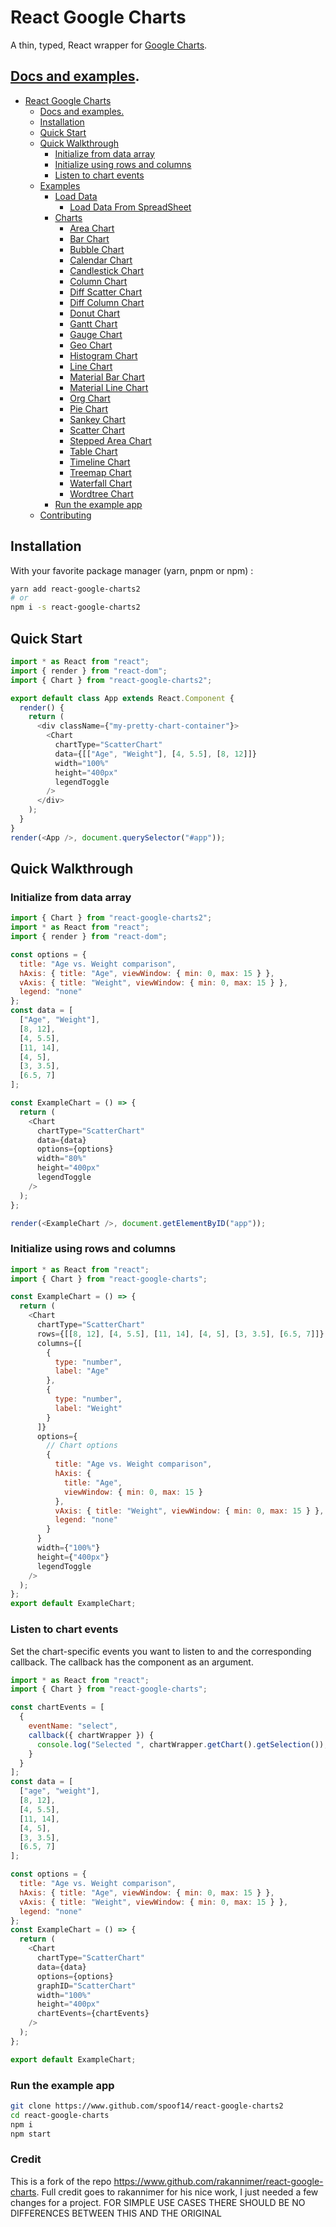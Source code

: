 # React Google Charts

A thin, typed, React wrapper for [Google Charts](https://developers.google.com/chart/interactive/docs/reference).

## [Docs and examples](https://react-google-charts.com/).

- [React Google Charts](#react-google-charts)
  - [Docs and examples.](#docs-and-examples)
  - [Installation](#installation)
  - [Quick Start](#quick-start)
  - [Quick Walkthrough](#quick-walkthrough)
    - [Initialize from data array](#initialize-from-data-array)
    - [Initialize using rows and columns](#initialize-using-rows-and-columns)
    - [Listen to chart events](#listen-to-chart-events)
  - [Examples](#examples)
    - [Load Data](#load-data)
      - [Load Data From SpreadSheet](#load-data-from-spreadsheet)
    - [Charts](#charts)
      - [Area Chart](#area-chart)
      - [Bar Chart](#bar-chart)
      - [Bubble Chart](#bubble-chart)
      - [Calendar Chart](#calendar-chart)
      - [Candlestick Chart](#candlestick-chart)
      - [Column Chart](#column-chart)
      - [Diff Scatter Chart](#diff-scatter-chart)
      - [Diff Column Chart](#diff-column-chart)
      - [Donut Chart](#donut-chart)
      - [Gantt Chart](#gantt-chart)
      - [Gauge Chart](#gauge-chart)
      - [Geo Chart](#geo-chart)
      - [Histogram Chart](#histogram-chart)
      - [Line Chart](#line-chart)
      - [Material Bar Chart](#material-bar-chart)
      - [Material Line Chart](#material-line-chart)
      - [Org Chart](#org-chart)
      - [Pie Chart](#pie-chart)
      - [Sankey Chart](#sankey-chart)
      - [Scatter Chart](#scatter-chart)
      - [Stepped Area Chart](#stepped-area-chart)
      - [Table Chart](#table-chart)
      - [Timeline Chart](#timeline-chart)
      - [Treemap Chart](#treemap-chart)
      - [Waterfall Chart](#waterfall-chart)
      - [Wordtree Chart](#wordtree-chart)
    - [Run the example app](#run-the-example-app)
  - [Contributing](#contributing)

## Installation

With your favorite package manager (yarn, pnpm or npm) :

```sh
yarn add react-google-charts2
# or
npm i -s react-google-charts2
```


## Quick Start

```javascript
import * as React from "react";
import { render } from "react-dom";
import { Chart } from "react-google-charts2";

export default class App extends React.Component {
  render() {
    return (
      <div className={"my-pretty-chart-container"}>
        <Chart
          chartType="ScatterChart"
          data={[["Age", "Weight"], [4, 5.5], [8, 12]]}
          width="100%"
          height="400px"
          legendToggle
        />
      </div>
    );
  }
}
render(<App />, document.querySelector("#app"));
```

## Quick Walkthrough

### Initialize from data array

```javascript
import { Chart } from "react-google-charts2";
import * as React from "react";
import { render } from "react-dom";

const options = {
  title: "Age vs. Weight comparison",
  hAxis: { title: "Age", viewWindow: { min: 0, max: 15 } },
  vAxis: { title: "Weight", viewWindow: { min: 0, max: 15 } },
  legend: "none"
};
const data = [
  ["Age", "Weight"],
  [8, 12],
  [4, 5.5],
  [11, 14],
  [4, 5],
  [3, 3.5],
  [6.5, 7]
];

const ExampleChart = () => {
  return (
    <Chart
      chartType="ScatterChart"
      data={data}
      options={options}
      width="80%"
      height="400px"
      legendToggle
    />
  );
};

render(<ExampleChart />, document.getElementByID("app"));
```

### Initialize using rows and columns

```javascript
import * as React from "react";
import { Chart } from "react-google-charts";

const ExampleChart = () => {
  return (
    <Chart
      chartType="ScatterChart"
      rows={[[8, 12], [4, 5.5], [11, 14], [4, 5], [3, 3.5], [6.5, 7]]}
      columns={[
        {
          type: "number",
          label: "Age"
        },
        {
          type: "number",
          label: "Weight"
        }
      ]}
      options={
        // Chart options
        {
          title: "Age vs. Weight comparison",
          hAxis: {
            title: "Age",
            viewWindow: { min: 0, max: 15 }
          },
          vAxis: { title: "Weight", viewWindow: { min: 0, max: 15 } },
          legend: "none"
        }
      }
      width={"100%"}
      height={"400px"}
      legendToggle
    />
  );
};
export default ExampleChart;
```

### Listen to chart events

Set the chart-specific events you want to listen to and the corresponding callback.
The callback has the component as an argument.

```javascript
import * as React from "react";
import { Chart } from "react-google-charts";

const chartEvents = [
  {
    eventName: "select",
    callback({ chartWrapper }) {
      console.log("Selected ", chartWrapper.getChart().getSelection());
    }
  }
];
const data = [
  ["age", "weight"],
  [8, 12],
  [4, 5.5],
  [11, 14],
  [4, 5],
  [3, 3.5],
  [6.5, 7]
];

const options = {
  title: "Age vs. Weight comparison",
  hAxis: { title: "Age", viewWindow: { min: 0, max: 15 } },
  vAxis: { title: "Weight", viewWindow: { min: 0, max: 15 } },
  legend: "none"
};
const ExampleChart = () => {
  return (
    <Chart
      chartType="ScatterChart"
      data={data}
      options={options}
      graphID="ScatterChart"
      width="100%"
      height="400px"
      chartEvents={chartEvents}
    />
  );
};

export default ExampleChart;
```

### Run the example app

```bash
git clone https://www.github.com/spoof14/react-google-charts2
cd react-google-charts
npm i
npm start
```

### Credit
This is a fork of the repo https://www.github.com/rakannimer/react-google-charts. Full credit goes to rakannimer for his nice work, I just needed a few changes for a project. 
FOR SIMPLE USE CASES THERE SHOULD BE NO DIFFERENCES BETWEEN THIS AND THE ORIGINAL
